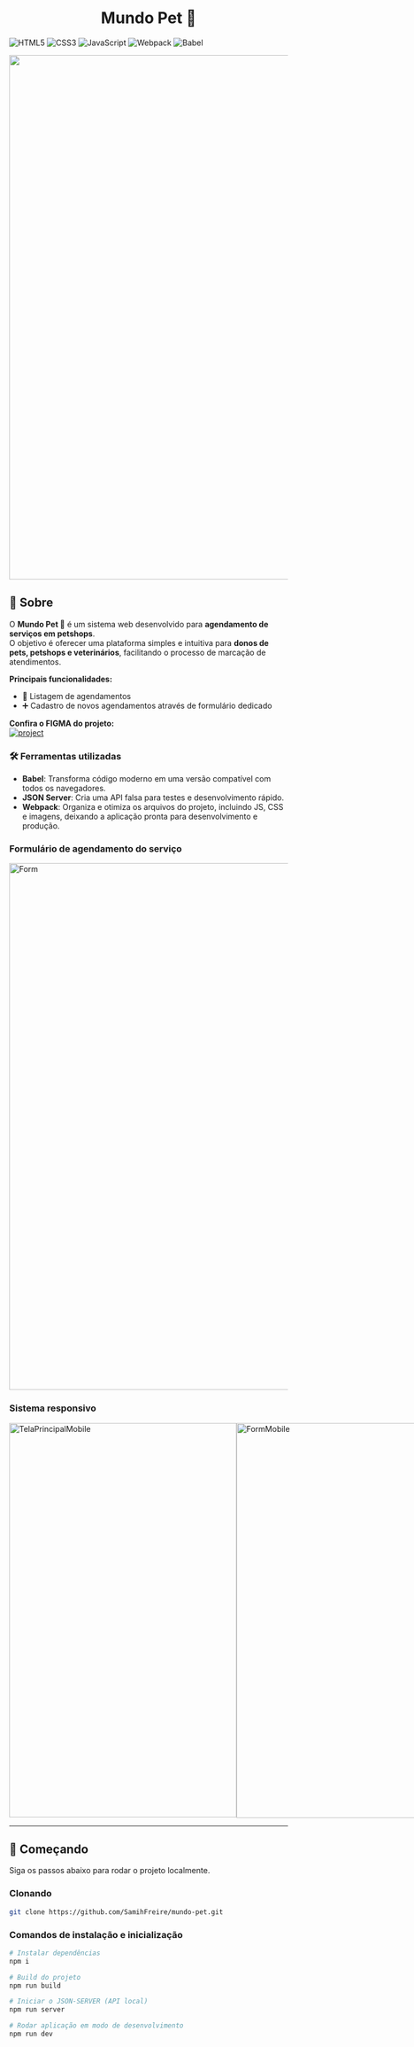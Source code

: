 [PROJECT__BADGE]: https://img.shields.io/badge/figma-%23F24E1E.svg?style=for-the-badge&logo=figma&logoColor=white
[PROJECT__URL]: https://www.figma.com/community/file/1402272413594042585

<h1 align="center" style="font-weight: bold;">Mundo Pet 🐶</h1>

![HTML5](https://img.shields.io/badge/html5-%23E34F26.svg?style=for-the-badge&logo=html5&logoColor=white)
![CSS3](https://img.shields.io/badge/css3-%231572B6.svg?style=for-the-badge&logo=css3&logoColor=white)
![JavaScript](https://img.shields.io/badge/javascript-%23323330.svg?style=for-the-badge&logo=javascript&logoColor=%23F7DF1E)
![Webpack](https://img.shields.io/badge/webpack-%238DD6F9.svg?style=for-the-badge&logo=webpack&logoColor=black)
![Babel](https://img.shields.io/badge/Babel-F9DC3e?style=for-the-badge&logo=babel&logoColor=black)


<p align="center">
  <img width="1917" height="947" alt="TelaPrincipal" src="https://github.com/user-attachments/assets/4dee9298-370c-4340-9c8e-fe24d08564af" />    
</p>

<h2 id="about">📌 Sobre</h2>

O **Mundo Pet 🐶** é um sistema web desenvolvido para **agendamento de serviços em petshops**.  
O objetivo é oferecer uma plataforma simples e intuitiva para **donos de pets, petshops e veterinários**, facilitando o processo de marcação de atendimentos.

**Principais funcionalidades:**  
- 📅 Listagem de agendamentos  
- ➕ Cadastro de novos agendamentos através de formulário dedicado

**Confira o FIGMA do projeto:**  
[![project][PROJECT__BADGE]][PROJECT__URL]

### 🛠 Ferramentas utilizadas

- **Babel**: Transforma código moderno em uma versão compatível com todos os navegadores.
- **JSON Server**: Cria uma API falsa para testes e desenvolvimento rápido.
- **Webpack**: Organiza e otimiza os arquivos do projeto, incluindo JS, CSS e imagens, deixando a aplicação pronta para desenvolvimento e produção.

<h3>Formulário de agendamento do serviço</h3>
<img width="1916" height="951" alt="Form" src="https://github.com/user-attachments/assets/7047ec41-1c31-4746-aaca-5eef990cc6cd" />


<h3>Sistema responsivo</h3>
<div style="display: flex;">
  <img width="411" height="712" alt="TelaPrincipalMobile" src="https://github.com/user-attachments/assets/11dd945d-05f8-412d-b4db-88b3918c555a" />
  <img width="414" height="713" alt="FormMobile" src="https://github.com/user-attachments/assets/8ddecbf4-d2ae-4c84-9af4-a3a891976cd9" />
</div>

---

<h2 id="getting-started">🚀 Começando</h2>

Siga os passos abaixo para rodar o projeto localmente.

<h3 id="cloning">Clonando</h3>

```bash
git clone https://github.com/SamihFreire/mundo-pet.git
```

<h3 id="starting">Comandos de instalação e inicialização</h3>

```bash
# Instalar dependências
npm i

# Build do projeto
npm run build

# Iniciar o JSON-SERVER (API local)
npm run server

# Rodar aplicação em modo de desenvolvimento
npm run dev
```

